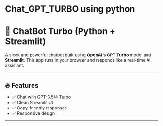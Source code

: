# Chat_GPT_TURBO using python 
# 🤖 ChatBot Turbo (Python + Streamlit)

A sleek and powerful chatbot built using **OpenAI’s GPT Turbo** model and **Streamlit**. This app runs in your browser and responds like a real-time AI assistant.

---

## 🔥 Features

- ✅ Chat with GPT-3.5/4 Turbo
- ✅ Clean Streamlit UI
- ✅ Copy-friendly responses
- ✅ Responsive design

---


